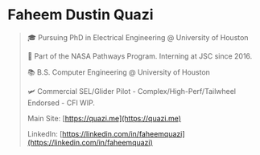 # Faheem Dustin Quazi

> 🎓 Pursuing PhD in Electrical Engineering @ University of Houston
> 
> 🚀 Part of the NASA Pathways Program. Interning at JSC since 2016.
> 
> 📚 B.S. Computer Engineering @ University of Houston
> 
> 🛩️ Commercial SEL/Glider Pilot - Complex/High-Perf/Tailwheel Endorsed - CFI WIP.
> 
> Main Site: [https://quazi.me](https://quazi.me)
>
> LinkedIn: [https://linkedin.com/in/faheemquazi](https://linkedin.com/in/faheemquazi) 
